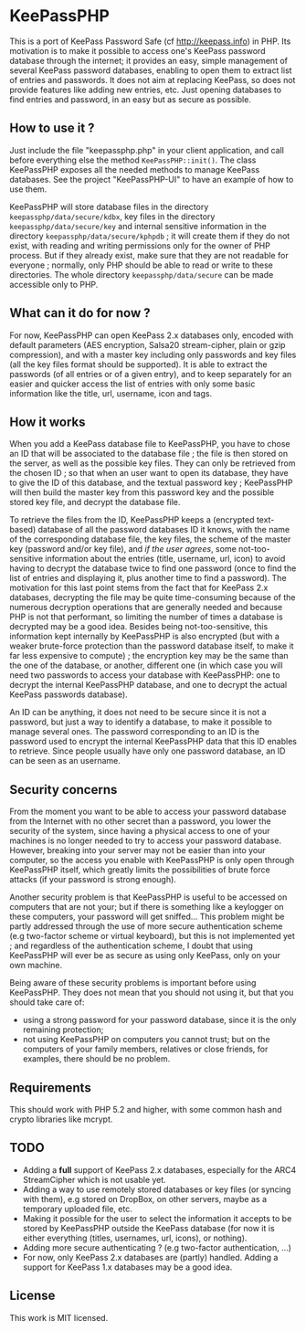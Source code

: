KeePassPHP
==========
This is a port of KeePass Password Safe (cf http://keepass.info) in PHP. Its motivation is to make it possible to access one's KeePass password database through the internet; it provides an easy, simple management of several KeePass password databases, enabling to open them to extract list of entries and passwords. It does not aim at replacing KeePass, so does not provide features like adding new entries, etc. Just opening databases to find entries and password, in an easy but as secure as possible.

How to use it ?
--------------------
Just include the file "keepassphp.php" in your client application, and call before everything else the method `KeePassPHP::init()`. The class KeePassPHP exposes all the needed methods to manage KeePass databases. See the project "KeePassPHP-UI" to have an example of how to use them.

KeePassPHP will store database files in the directory `keepassphp/data/secure/kdbx`, key files in the directory `keepassphp/data/secure/key` and internal sensitive information in the directory `keepassphp/data/secure/kphpdb` ; it will create them if they do not exist, with reading and writing permissions only for the owner of PHP process. But if they already exist, make sure that they are not readable for everyone ; normally, only PHP should be able to read or write to these directories. The whole directory `keepassphp/data/secure` can be made accessible only to PHP.

What can it do for now ?
--------------------------------
For now, KeePassPHP can open KeePass 2.x databases only, encoded with default parameters (AES encryption, Salsa20 stream-cipher, plain or gzip compression), and with a master key including only passwords and key files (all the key files format should be supported). It is able to extract the passwords (of all entries or of a given entry), and to keep separately for an easier and quicker access the list of entries with only some basic information like the title, url, username, icon and tags.

How it works
-----------------
When you add a KeePass database file to KeePassPHP, you have to chose an ID that will be associated to the database file ; the file is then stored on the server, as well as the possible key files. They can only be retrieved from the chosen ID ; so that when an user want to open its database, they have to give the ID of this database, and the textual password key ; KeePassPHP will then build the master key from this password key and the possible stored key file, and decrypt the database file.

To retrieve the files from the ID, KeePassPHP keeps a (encrypted text-based) database of all the password databases ID it knows, with the name of the corresponding database file, the key files, the scheme of the master key (password and/or key file), and *if the user agrees*, some not-too-sensitive information about the entries (title, username, url, icon) to avoid having to decrypt the database twice to find one password (once to find the list of entries and displaying it, plus another time to find a password). The motivation for this last point stems from the fact that for KeePass 2.x databases, decrypting the file may be quite time-consuming because of the numerous decryption operations that are generally needed and because PHP is not that performant, so limiting the number of times a database is decrypted may be a good idea. Besides being not-too-sensitive, this information kept internally by KeePassPHP is also encrypted (but with a weaker brute-force protection than the password database itself, to make it far less expensive to compute) ; the encryption key may be the same than the one of the database, or another, different one (in which case you will need two passwords to access your database with KeePassPHP: one to decrypt the internal KeePassPHP database, and one to decrypt the actual KeePass passwords database).

An ID can be anything, it does not need to be secure since it is not a password, but just a way to identify a database, to make it possible to manage several ones. The password corresponding to an ID is the password used to encrypt the internal KeePassPHP data that this ID enables to retrieve. Since people usually have only one password database, an ID can be seen as an username.


Security concerns
------------------------
From the moment you want to be able to access your password database from the Internet with no other secret than a password, you lower the security of the system, since having a physical access to one of your machines is no longer needed to try to access your password database.
However, breaking into your server may not be easier than into your computer, so the access you enable with KeePassPHP is only open through KeePassPHP itself, which greatly limits the possibilities of brute force attacks (if your password is strong enough).

Another security problem is that KeePassPHP is useful to be accessed on computers that are not your; but if there is something like a keylogger on these computers, your password will get sniffed... This problem might be partly addressed through the use of more secure authentication scheme (e.g two-factor scheme or virtual keyboard), but this is not implemented yet ; and regardless of the authentication scheme, I doubt that using KeePassPHP will ever be as secure as using only KeePass, only on your own machine.

Being aware of these security problems is important before using KeePassPHP. They does not mean that you should not using it, but that you should take care of:
* using a strong password for your password database, since it is the only remaining protection;
* not using KeePassPHP on computers you cannot trust; but on the computers of your family members, relatives or close friends, for examples, there should be no problem.

Requirements
------------------
This should work with PHP 5.2 and higher, with some common hash and crypto libraries like mcrypt.

TODO
-----
- Adding a **full** support of KeePass 2.x databases, especially for the ARC4 StreamCipher which is not usable yet.
- Adding a way to use remotely stored databases or key files (or syncing with them), e.g stored on DropBox, on other servers, maybe as a temporary uploaded file, etc.
- Making it possible for the user to select the information it accepts to be stored by KeePassPHP outside the KeePass database (for now it is either everything (titles, usernames, url, icons), or nothing).
- Adding more secure authenticating ? (e.g two-factor authentication, ...)
- For now, only KeePass 2.x databases are (partly) handled. Adding a support for KeePass 1.x databases may be a good idea.

License
-------
This work is MIT licensed.

